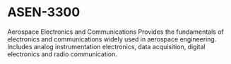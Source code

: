# ASEN-3300
Aerospace Electronics and Communications
Provides the fundamentals of electronics and communications widely used in aerospace engineering. Includes analog instrumentation electronics, data acquisition, digital electronics and radio communication.
